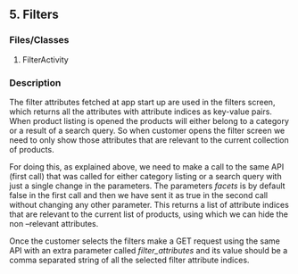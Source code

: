 ## 5. Filters

### Files/Classes
1. FilterActivity

### Description

The filter attributes fetched at app start up are used in the filters screen, which returns all the attributes with attribute indices as key-value pairs. When product listing is opened the products will either belong to a category or a result of a search query. So when customer opens the filter screen we need to only show those attributes that are relevant to the current collection of products.

For doing this, as explained above, we need to make a call to the same API (first call) that was called for either category listing or a search query with just a single change in the parameters. The parameters *facets* is by default false in the first call and then we have sent it as true in the second call without changing any other parameter. This returns a list of attribute indices that are relevant to the current list of products, using which we can hide the non –relevant attributes.

Once the customer selects the filters make a GET request using the same API with an extra parameter called *filter_attributes* and its value should be a comma separated string of all the selected filter attribute indices.
